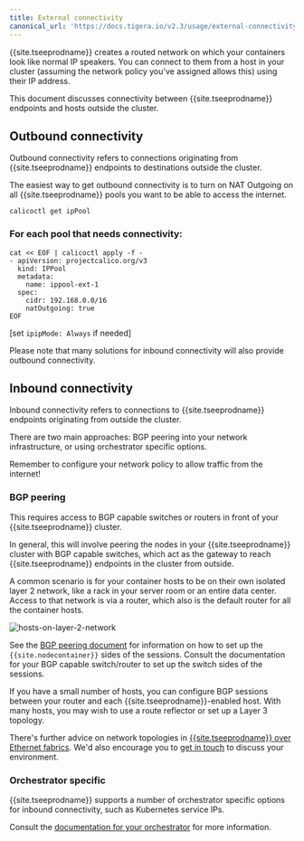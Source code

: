 ```yaml
---
title: External connectivity
canonical_url: 'https://docs.tigera.io/v2.3/usage/external-connectivity'
---
```


{{site.tseeprodname}} creates a routed network on which your containers look like normal IP
speakers. You can connect to them from a host in your cluster (assuming the
network policy you've assigned allows this) using their IP address.

This document discusses connectivity between {{site.tseeprodname}} endpoints and hosts outside
the cluster.

## Outbound connectivity

Outbound connectivity refers to connections originating from {{site.tseeprodname}} endpoints
to destinations outside the cluster.

The easiest way to get outbound connectivity is to turn on NAT Outgoing on all
{{site.tseeprodname}} pools you want to be able to access the internet.

```shell
calicoctl get ipPool
```

### For each pool that needs connectivity:
```
cat << EOF | calicoctl apply -f -
- apiVersion: projectcalico.org/v3
  kind: IPPool
  metadata:
    name: ippool-ext-1
  spec:
    cidr: 192.168.0.0/16
    natOutgoing: true
EOF
```

[set `ipipMode: Always` if needed]

Please note that many solutions for inbound connectivity will also provide
outbound connectivity.

## Inbound connectivity

Inbound connectivity refers to connections to {{site.tseeprodname}} endpoints originating from
outside the cluster.

There are two main approaches: BGP peering into your network infrastructure, or
using orchestrator specific options.

Remember to configure your network policy to allow traffic from the internet!

### BGP peering

This requires access to BGP capable switches or routers in front of your {{site.tseeprodname}}
cluster.

In general, this will involve peering the nodes in your {{site.tseeprodname}} cluster with BGP
capable switches, which act as the gateway to reach {{site.tseeprodname}} endpoints in the
cluster from outside.

A common scenario is for your container hosts to be on their own isolated layer
2 network, like a rack in your server room or an entire data center.  Access to
that network is via a router, which also is the default router for all the
container hosts.

![hosts-on-layer-2-network]({{site.url}}/images/hosts-on-layer-2-network.png)

See the [BGP peering document]({{site.url}}/{{page.version}}/networking/bgp)
for information on how to set up the `{{site.nodecontainer}}` sides of the sessions.
Consult the documentation for your BGP capable switch/router to set up the
switch sides of the sessions.

If you have a small number of hosts, you can configure BGP sessions between your router and each {{site.tseeprodname}}-enabled host. With many hosts, you may wish to use a
route reflector or set up a Layer 3 topology.

There's further advice on network topologies in [{{site.tseeprodname}} over Ethernet fabrics]({{site.url}}/{{page.version}}/networking/design/l2-interconnect-fabric).
We'd also encourage you to [get in touch](https://www.projectcalico.org/contact/)
to discuss your environment.

### Orchestrator specific

{{site.tseeprodname}} supports a number of orchestrator specific options for inbound
connectivity, such as Kubernetes service IPs.

Consult the [documentation for your orchestrator]({{site.url}}/{{page.version}}/getting-started/) for more information.

